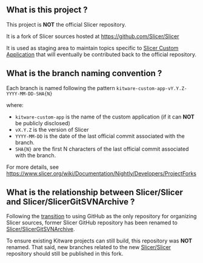 What is this project ?
----------------------

This project is **NOT** the official Slicer repository.

It is a fork of Slicer sources hosted at https://github.com/Slicer/Slicer

It is used as staging area to maintain topics specific to [Slicer Custom Application](https://github.com/KitwareMedical/SlicerCustomAppTemplate#readme) that will eventually be contributed back to the official repository.


What is the branch naming convention ?
--------------------------------------

Each branch is named following the pattern `kitware-custom-app-vY.Y.Z-YYYY-MM-DD-SHA{N}`

where:

* `kitware-custom-app` is the name of the custom application (if it can **NOT** be publicly disclosed)
* `vX.Y.Z` is the version of Slicer
* `YYYY-MM-DD` is the date of the last official commit associated with the branch.
* `SHA{N}` are the first N characters of the last official commit associated with the branch.

For more details, see https://www.slicer.org/wiki/Documentation/Nightly/Developers/ProjectForks

What is the relationship between Slicer/Slicer and Slicer/SlicerGitSVNArchive ?
-------------------------------------------------------------------------------

Following the [transition](https://discourse.slicer.org/t/transition-to-github/10358) to using GitHub as the only repository for organizing Slicer sources, former Slicer GitHub repository has been renamed to [Slicer/SlicerGitSVNArchive](https://github.com/Slicer/SlicerGitSVNArchive).

To ensure existing Kitware projects can still build, this repository was **NOT** renamed. That said, new branches related to the new [Slicer/Slicer](https://github.com/Slicer/Slicer) repository should still be published in this fork.

